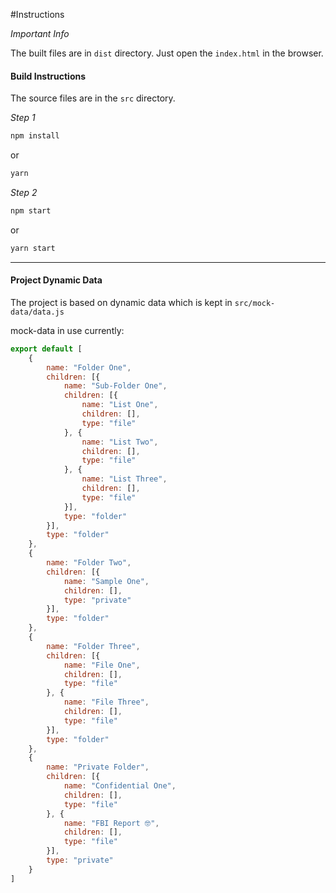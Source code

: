 #Instructions

*Important Info*

The built files are in `dist` directory.
Just open the `index.html` in the browser.


#### Build Instructions
The source files are in the `src` directory.

*Step 1*
```bash 
npm install
```
or 

```bash 
yarn
```

*Step 2*
```bash 
npm start
```
or 

```bash 
yarn start
```

***


#### Project Dynamic Data

The project is based on dynamic data which is kept in `src/mock-data/data.js`

mock-data in use currently:
```javascript
export default [
    {
        name: "Folder One",
        children: [{
            name: "Sub-Folder One",
            children: [{
                name: "List One",
                children: [],
                type: "file"
            }, {
                name: "List Two",
                children: [],
                type: "file"
            }, {
                name: "List Three",
                children: [],
                type: "file"
            }],
            type: "folder"
        }],
        type: "folder"
    },
    {
        name: "Folder Two",
        children: [{
            name: "Sample One",
            children: [],
            type: "private"
        }],
        type: "folder"
    },
    {
        name: "Folder Three",
        children: [{
            name: "File One",
            children: [],
            type: "file"
        }, {
            name: "File Three",
            children: [],
            type: "file"
        }],
        type: "folder"
    },
    {
        name: "Private Folder",
        children: [{
            name: "Confidential One",
            children: [],
            type: "file"
        }, {
            name: "FBI Report 🤓",
            children: [],
            type: "file"
        }],
        type: "private"
    }
]
```